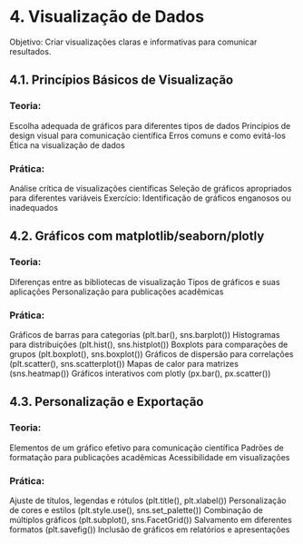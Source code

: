 # 4. Visualização de Dados
Objetivo: Criar visualizações claras e informativas para comunicar resultados.

## 4.1. Princípios Básicos de Visualização
### Teoria:		
Escolha adequada de gráficos para diferentes tipos de dados
Princípios de design visual para comunicação científica
Erros comuns e como evitá-los
Ética na visualização de dados
### Prática:
Análise crítica de visualizações científicas
Seleção de gráficos apropriados para diferentes variáveis
Exercício: Identificação de gráficos enganosos ou inadequados

## 4.2. Gráficos com matplotlib/seaborn/plotly
### Teoria:		
Diferenças entre as bibliotecas de visualização
Tipos de gráficos e suas aplicações
Personalização para publicações acadêmicas

### Prática:
Gráficos de barras para categorias (plt.bar(), sns.barplot())
Histogramas para distribuições (plt.hist(), sns.histplot())
Boxplots para comparações de grupos (plt.boxplot(), sns.boxplot())
Gráficos de dispersão para correlações (plt.scatter(), sns.scatterplot())
Mapas de calor para matrizes (sns.heatmap())
Gráficos interativos com plotly (px.bar(), px.scatter())

## 4.3. Personalização e Exportação
### Teoria:		
Elementos de um gráfico efetivo para comunicação científica
Padrões de formatação para publicações acadêmicas
Acessibilidade em visualizações

### Prática:
Ajuste de títulos, legendas e rótulos (plt.title(), plt.xlabel())
Personalização de cores e estilos (plt.style.use(), sns.set_palette())
Combinação de múltiplos gráficos (plt.subplot(), sns.FacetGrid())
Salvamento em diferentes formatos (plt.savefig())
Inclusão de gráficos em relatórios e apresentações
